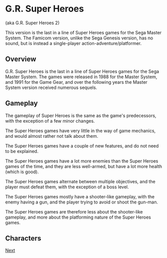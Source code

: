 # G.R. Super Heroes

(aka G.R. Super Heroes 2)

  
This version is the last in a line of Super Heroes games for the Sega Master System. The Famicom version, unlike the Sega Genesis version, has no sound, but is instead a single-player action-adventure/platformer.  
  

## Overview

G.R. Super Heroes is the last in a line of Super Heroes games for the Sega Master System. The games were released in 1988 for the Master System, and 1991 for the Game Gear, and over the following years the Master System version received numerous sequels.  
  

## Gameplay

The gameplay of Super Heroes is the same as the game's predecessors, with the exception of a few minor changes.  
  
The Super Heroes games have very little in the way of game mechanics, and would almost rather not talk about them.   
     

The Super Heroes games have a couple of new features, and do not need to be explained.  
   
The Super Heroes games have a lot more enemies than the Super Heroes games of the time, and they are less well-armed, but have a lot more health (which is good).  
   
The Super Heroes games alternate between multiple objectives, and the player must defeat them, with the exception of a boss level.  
  
The Super Heroes games mostly have a shooter-like gameplay, with the enemy having a gun, and the player trying to avoid or shoot the gun-man.    
  
The Super Heroes games are therefore less about the shooter-like gameplay, and more about the platforming nature of the Super Heroes games.   
  

## Characters
[Next](360.md)